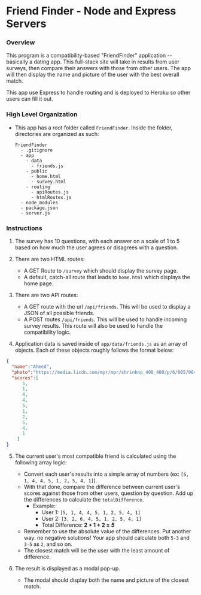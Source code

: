 # Friend Finder - Node and Express Servers

### Overview

This program is a compatibility-based "FriendFinder" application -- basically a dating app. This full-stack site will take in results from user surveys, then compare their answers with those from other users. The app will then display the name and picture of the user with the best overall match.

This app use Express to handle routing and is deployed to Heroku so other users can fill it out.


### High Level Organization

* This app has a root folder called `FriendFinder`. Inside the folder, directories are organized as such:

  ```
  FriendFinder
    - .gitignore
    - app
      - data
        - friends.js
      - public
        - home.html
        - survey.html
      - routing
        - apiRoutes.js
        - htmlRoutes.js
    - node_modules
    - package.json
    - server.js
  ```

### Instructions

1. The survey has 10 questions, with each answer on a scale of 1 to 5 based on how much the user agrees or disagrees with a question.

2. There are two HTML routes:

   * A GET Route to `/survey` which should display the survey page.
   * A default, catch-all route that leads to `home.html` which displays the home page.

3. There are two API routes:

   * A GET route with the url `/api/friends`. This will be used to display a JSON of all possible friends.
   * A POST routes `/api/friends`. This will be used to handle incoming survey results. This route will also be used to handle the compatibility logic.

4. Application data is saved inside of `app/data/friends.js` as an array of objects. Each of these objects roughly follows the format below:

```json
{
  "name":"Ahmed",
  "photo":"https://media.licdn.com/mpr/mpr/shrinknp_400_400/p/6/005/064/1bd/3435aa3.jpg",
  "scores":[
      5,
      1,
      4,
      4,
      5,
      1,
      2,
      5,
      4,
      1
    ]
}
```

5. The current user's most compatible friend is calculated using the following array logic:

   * Convert each user's results into a simple array of numbers (ex: `[5, 1, 4, 4, 5, 1, 2, 5, 4, 1]`).
   * With that done, compare the difference between current user's scores against those from other users, question by question. Add up the differences to calculate the `totalDifference`.
     * Example:
       * User 1: `[5, 1, 4, 4, 5, 1, 2, 5, 4, 1]`
       * User 2: `[3, 2, 6, 4, 5, 1, 2, 5, 4, 1]`
       * Total Difference: **2 + 1 + 2 =** **_5_**
   * Remember to use the absolute value of the differences. Put another way: no negative solutions! Your app should calculate both `5-3` and `3-5` as `2`, and so on.
   * The closest match will be the user with the least amount of difference.

6. The result is displayed as a modal pop-up.
   * The modal should display both the name and picture of the closest match.